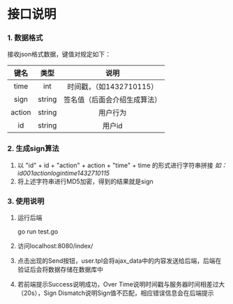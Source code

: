 # 接口说明

### 1. 数据格式
接收json格式数据，键值对规定如下：

| 键名 | 类型 | 说明 |
|:-:|:-:|:-:|
| time | int | 时间戳，（如1432710115）
| sign | string | 签名值（后面会介绍生成算法）
| action | string | 用户行为
| id | string | 用户id

### 2. 生成sign算法
1. 以 "id" + id + "action" + action + "time" + time 的形式进行字符串拼接
*如：id001actionlogintime1432710115*
2. 将上述字符串进行MD5加密，得到的结果就是sign

### 3. 使用说明
1. 运行后端

    go run test.go

2. 访问localhost:8080/index/
3. 点击出现的Send按钮，user.tpl会将ajax_data中的内容发送给后端，后端在验证后会将数据存储在数据库中
4. 若前端提示Success说明成功，Over Time说明时间戳与服务器时间相差过大（20s），Sign Dismatch说明Sign值不匹配，相应错误信息会在后端提示
